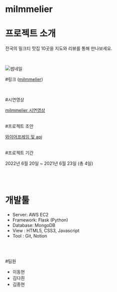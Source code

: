 # milmmelier


# 프로젝트 소개

전국의 밀크티 맛집 10곳을 지도와 리뷰를 통해 만나보세요.

<br/>

![썸네일](주소)

#링크
([milmmelier]([http://54.180.105.208/]))

<br/>

#시연영상

[milmmelier 시연영상](링크)
<br/>
<br/>

#프로젝트 초안

[와이어프레임 및 api](https://www.notion.so/Chapter-1-7b453548af8341dc815f17033f44df72)
<br/>
<br/>

#프로젝트 기간

2022년 6월 20일 ~ 2021년 6월 23일 (총 4일)

<br/>
<br/>

# 개발툴

-   Server: AWS EC2 
-   Framework: Flask (Python)
-   Database: MongoDB
-   View : HTML5, CSS3, Javascript
-   Tool : Git, Notion

<br/>
<br/>

#팀원

-   이동현
-   김다흰
-   김종현

<br/>
<br/>
